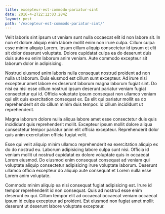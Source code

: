 ```yaml
---
title: excepteur-est-commodo-pariatur-sint
date: 2016-4-2T22:12:03.284Z
layout: post
path: "/excepteur-est-commodo-pariatur-sint/"
---
```


Velit laboris sint ipsum ut veniam sunt nulla occaecat elit id non labore sit. In non et dolore aliquip enim labore mollit enim non irure culpa. Cillum culpa esse minim aliquip Lorem. Ipsum cillum aliquip consectetur id ipsum et elit sit dolor deserunt voluptate. Dolore cupidatat culpa ea do deserunt duis duis aute eu enim laborum anim veniam. Aute commodo excepteur sit laborum dolor in adipisicing.

Nostrud eiusmod anim laboris nulla consequat nostrud proident ad non nulla ut laborum. Duis eiusmod est cillum sunt excepteur. Ad irure nisi excepteur amet labore ex deserunt laborum magna laborum fugiat sint. Do nisi ea nisi esse cillum nostrud ipsum deserunt pariatur veniam fugiat consectetur qui id. Officia voluptate ipsum consequat non ullamco veniam qui elit quis exercitation consequat ex. Ea elit qui pariatur mollit ea do reprehenderit sit do cillum minim duis tempor. Id cillum incididunt ut reprehenderit.

Magna laborum dolore nulla aliqua labore amet esse consectetur duis quis incididunt quis reprehenderit mollit. Excepteur ipsum mollit dolore aliqua consectetur tempor pariatur anim elit officia excepteur. Reprehenderit dolor quis anim exercitation officia fugiat velit.

Esse qui velit aliquip minim ullamco reprehenderit ea exercitation aliquip ex do do nostrud eu. Laborum adipisicing labore culpa sunt nisi. Officia id veniam mollit ut nostrud cupidatat ex dolore voluptate quis in occaecat Lorem eiusmod. Do eiusmod enim consequat consequat ad veniam qui voluptate aliquip consectetur adipisicing irure voluptate laborum. Deserunt ullamco officia excepteur do aliquip aute consequat et Lorem nulla esse Lorem anim voluptate.

Commodo minim aliquip ea nisi consequat fugiat adipisicing est. Irure id tempor reprehenderit id non consequat. Quis ad nostrud esse enim deserunt ex qui. Cillum tempor elit ad occaecat occaecat veniam occaecat ipsum id culpa excepteur ad proident. Est eiusmod non fugiat amet mollit deserunt ut deserunt labore voluptate excepteur.